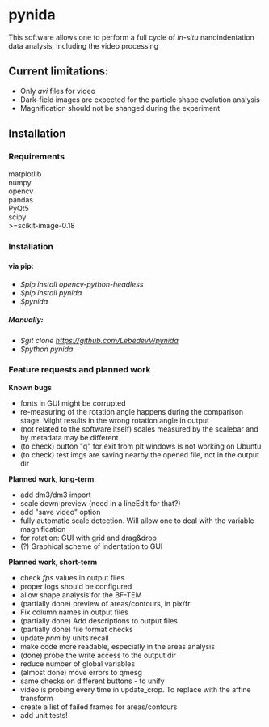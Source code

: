 # pynida

This software allows one to perform a full cycle of *in-situ* nanoindentation data analysis, including the video processing

**Current limitations:**
---
- Only *avi* files for video  
- Dark-field images are expected for the particle shape evolution analysis
- Magnification should not be shanged during the experiment

**Installation**
---

### Requirements
matplotlib  
numpy  
opencv  
pandas  
PyQt5  
scipy  
\>=scikit-image-0.18

### Installation
#### via pip:
- *\$pip install opencv-python-headless*
- *\$pip install pynida*
- *\$pynida*

##### Manually: 
- *\$git clone https://github.com/LebedevV/pynida*
- *\$python pynida*

### Feature requests and planned work

**Known bugs**
- fonts in GUI might be corrupted 
- re-measuring of the rotation angle happens during the comparison stage. Might results in the wrong rotation angle in output
- (not related to the software itself) scales measured by the scalebar and by metadata may be different
-	(to check) button "q" for exit from plt windows is not working on Ubuntu
- (to check) test imgs are saving nearby the opened file, not in the output dir

 **Planned work, long-term**
- add dm3/dm3 import
- scale down preview (need in a lineEdit for that?)
- add "save video" option
- fully automatic scale detection. Will allow one to deal with the variable magnification
- for rotation: GUI with grid and drag&drop
- (?) Graphical scheme of indentation to GUI

 **Planned work, short-term**
- check *fps* values in output files
- proper logs should be configured  
- allow shape analysis for the BF-TEM  
- (partially done) preview of areas/contours, in pix/fr
- Fix column names in output files  
- (partially done) Add descriptions to output files
- (partially done) file format checks
- update *pnm* by units recall
- make code more readable, especially in the areas analysis
- (done) probe the write access to the output dir
- reduce number of global variables
- (almost done) move errors to qmesg
- same checks on different buttons - to unify
- video is probing every time in update_crop. To replace with the affine transform
- create a list of failed frames for areas/contours
- add unit tests!
